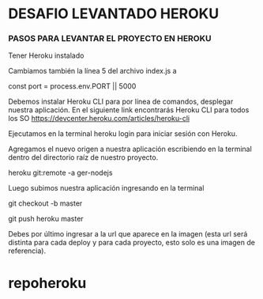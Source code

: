 # DESAFIO LEVANTADO HEROKU


### PASOS PARA LEVANTAR EL PROYECTO EN HEROKU

 Tener Heroku instalado

Cambiamos también la línea 5 del archivo index.js a

const port = process.env.PORT || 5000


Debemos instalar Heroku CLI para por línea de comandos, desplegar nuestra
aplicación. En el siguiente link encontrarás Heroku CLI para todos los SO
https://devcenter.heroku.com/articles/heroku-cli


Ejecutamos en la terminal heroku login para iniciar sesión con Heroku.


Agregamos el nuevo origen a nuestra aplicación escribiendo en la terminal dentro del
directorio raíz de nuestro proyecto.


heroku git:remote -a ger-nodejs


Luego subimos nuestra aplicación ingresando en la terminal

git checkout -b master

git push heroku master

 

Debes por último ingresar a la url que aparece en la imagen (esta url será distinta
para cada deploy y para cada proyecto, esto solo es una imagen de referencia).
# repoheroku